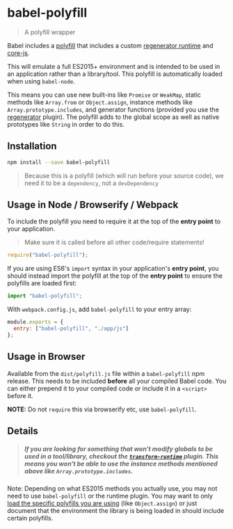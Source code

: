# babel-polyfill

> A polyfill wrapper

Babel includes a [polyfill](https://en.wikipedia.org/wiki/Polyfill_(programming)) that includes a custom [regenerator runtime](https://github.com/facebook/regenerator/blob/master/packages/regenerator-runtime/runtime.js) and [core-js](https://github.com/zloirock/core-js).

This will emulate a full ES2015+ environment and is intended to be used in an application rather than a library/tool. This polyfill is automatically loaded when using `babel-node`.

This means you can use new built-ins like `Promise` or `WeakMap`, static methods like `Array.from` or `Object.assign`, instance methods like `Array.prototype.includes`, and generator functions (provided you use the [regenerator](https://babeljs.io/docs/en/babel-plugin-transform-regenerator) plugin). The polyfill adds to the global scope as well as native prototypes like `String` in order to do this.

## Installation

```sh
npm install --save babel-polyfill
```

> Because this is a polyfill (which will run before your source code), we need it to be a `dependency`, not a `devDependency`

## Usage in Node / Browserify / Webpack

To include the polyfill you need to require it at the top of the **entry point** to your application.

> Make sure it is called before all other code/require statements!

```js
require("babel-polyfill");
```

If you are using ES6's `import` syntax in your application's **entry point**, you
should instead import the polyfill at the top of the **entry point** to ensure the
polyfills are loaded first:

```js
import "babel-polyfill";
```

With `webpack.config.js`, add `babel-polyfill` to your entry array:

```js
module.exports = {
  entry: ["babel-polyfill", "./app/js"]
};
```

## Usage in Browser

Available from the `dist/polyfill.js` file within a `babel-polyfill` npm release.
This needs to be included **before** all your compiled Babel code. You can either
prepend it to your compiled code or include it in a `<script>`
before it.

**NOTE:** Do not `require` this via browserify etc, use `babel-polyfill`.

## Details

> ##### If you are looking for something that won't modify globals to be used in a tool/library, checkout the [`transform-runtime`](https://babeljs.io/docs/en/babel-plugin-transform-runtime) plugin. This means you won't be able to use the instance methods mentioned above like `Array.prototype.includes`.

Note: Depending on what ES2015 methods you actually use, you may not need to use `babel-polyfill` or the runtime plugin. You may want to only [load the specific polyfills you are using](https://github.com/zloirock/core-js#commonjs) (like `Object.assign`) or just document that the environment the library is being loaded in should include certain polyfills.
